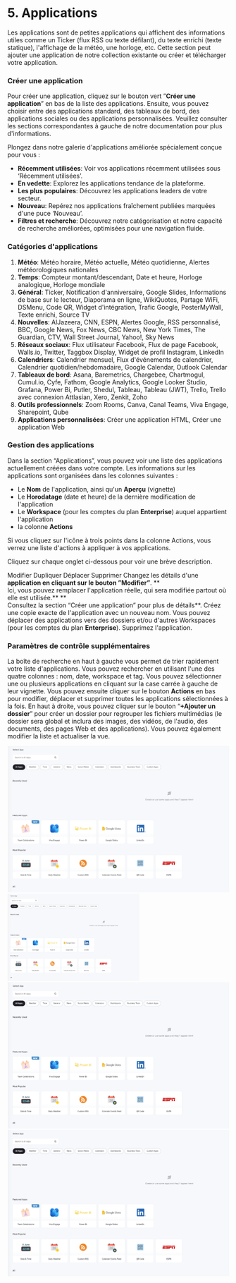 # 5. Applications

Les applications sont de petites applications qui affichent des informations utiles comme un Ticker (flux RSS ou texte défilant), du texte enrichi (texte statique), l'affichage de la météo, une horloge, etc. Cette section peut ajouter une application de notre collection existante ou créer et télécharger votre application.

### Créer une application

Pour créer une application, cliquez sur le bouton vert ”**Créer une application**” en bas de la liste des applications. Ensuite, vous pouvez choisir entre des applications standard, des tableaux de bord, des applications sociales ou des applications personnalisées. Veuillez consulter les sections correspondantes à gauche de notre documentation pour plus d'informations.

Plongez dans notre galerie d'applications améliorée spécialement conçue pour vous :
*   **Récemment utilisées**: Voir vos applications récemment utilisées sous ‘Récemment utilisées’.
*   **En vedette**: Explorez les applications tendance de la plateforme.
*   **Les plus populaires**: Découvrez les applications leaders de votre secteur.
*   **Nouveau**: Repérez nos applications fraîchement publiées marquées d'une puce ‘Nouveau’.
*   **Filtres et recherche**: Découvrez notre catégorisation et notre capacité de recherche améliorées, optimisées pour une navigation fluide.

### Catégories d'applications

1.  **Météo**: Météo horaire, Météo actuelle, Météo quotidienne, Alertes météorologiques nationales
2.  **Temps**: Compteur montant/descendant, Date et heure, Horloge analogique, Horloge mondiale
3.  **Général**: Ticker, Notification d'anniversaire, Google Slides, Informations de base sur le lecteur, Diaporama en ligne, WikiQuotes, Partage WiFi, DSMenu, Code QR, Widget d'intégration, Trafic Google, PosterMyWall, Texte enrichi, Source TV
4.  **Nouvelles**: AlJazeera, CNN, ESPN, Alertes Google, RSS personnalisé, BBC, Google News, Fox News, CBC News, New York Times, The Guardian, CTV, Wall Street Journal, Yahoo!, Sky News
5.  **Réseaux sociaux**: Flux utilisateur Facebook, Flux de page Facebook, Walls.io, Twitter, Taggbox Display, Widget de profil Instagram, LinkedIn
6.  **Calendriers**: Calendrier mensuel, Flux d'événements de calendrier, Calendrier quotidien/hebdomadaire, Google Calendar, Outlook Calendar
7.  **Tableaux de bord**: Asana, Baremetrics, Chargebee, Chartmogul, Cumul.io, Cyfe, Fathom, Google Analytics, Google Looker Studio, Grafana, Power Bi, Putler, Shedul, Tableau, Tableau (JWT), Trello, Trello avec connexion Attlasian, Xero, Zenkit, Zoho
8.  **Outils professionnels**: Zoom Rooms, Canva, Canal Teams, Viva Engage, Sharepoint, Qube
9.  **Applications personnalisées**: Créer une application HTML, Créer une application Web

### Gestion des applications

Dans la section “Applications”, vous pouvez voir une liste des applications actuellement créées dans votre compte. Les informations sur les applications sont organisées dans les colonnes suivantes :
*   Le **Nom** de l'application, ainsi qu'un **Aperçu** (vignette)
*   Le **Horodatage** (date et heure) de la dernière modification de l'application
*   Le **Workspace** (pour les comptes du plan **Enterprise**) auquel appartient l'application
*   la colonne **Actions**

Si vous cliquez sur l'icône à trois points dans la colonne Actions, vous verrez une liste d'actions à appliquer à vos applications.

Cliquez sur chaque onglet ci-dessous pour voir une brève description.

Modifier Dupliquer Déplacer Supprimer
Changez les détails d'une **application en cliquant sur le bouton ”Modifier”**.
**  
Ici, vous pouvez remplacer l'application réelle, qui sera modifiée partout où elle est utilisée.**
**  
Consultez la section “Créer une application” pour plus de détails**.
Créez une copie exacte de l'application avec un nouveau nom.
Vous pouvez déplacer des applications vers des dossiers et/ou d'autres Workspaces (pour les comptes du plan **Enterprise**).
Supprimez l'application.

### Paramètres de contrôle supplémentaires

La boîte de recherche en haut à gauche vous permet de trier rapidement votre liste d'applications. Vous pouvez rechercher en utilisant l'une des quatre colonnes : nom, date, workspace et tag.
Vous pouvez sélectionner une ou plusieurs applications en cliquant sur la case carrée à gauche de leur vignette. Vous pouvez ensuite cliquer sur le bouton **Actions** en bas pour modifier, déplacer et supprimer toutes les applications sélectionnées à la fois.
En haut à droite, vous pouvez cliquer sur le bouton “**+Ajouter un dossier**” pour créer un dossier pour regrouper les fichiers multimédias (le dossier sera global et inclura des images, des vidéos, de l'audio, des documents, des pages Web et des applications).
Vous pouvez également modifier la liste et actualiser la vue.

![2024-07-16-14_27_16-Signage-Dashboard-1024x675](images/2024-07-16-14_27_16-Signage-Dashboard-1024x675.png)
![2024-07-16-14_27_16-Signage-Dashboard-300x198](images/2024-07-16-14_27_16-Signage-Dashboard-300x198.png)
![2024-07-16-14_27_16-Signage-Dashboard-768x506](images/2024-07-16-14_27_16-Signage-Dashboard-768x506.png)
![2024-07-16-14_27_16-Signage-Dashboard](images/2024-07-16-14_27_16-Signage-Dashboard.png)
